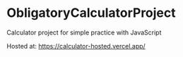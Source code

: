 # ObligatoryCalculatorProject
Calculator project for simple practice with JavaScript


Hosted at: https://calculator-hosted.vercel.app/
